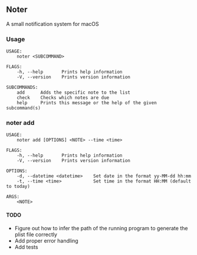 ## Noter

A small notification system for macOS

### Usage

```
USAGE:
    noter <SUBCOMMAND>

FLAGS:
    -h, --help       Prints help information
    -V, --version    Prints version information

SUBCOMMANDS:
    add      Adds the specific note to the list
    check    Checks which notes are due
    help     Prints this message or the help of the given subcommand(s)
```

### noter add

```
USAGE:
    noter add [OPTIONS] <NOTE> --time <time>

FLAGS:
    -h, --help       Prints help information
    -V, --version    Prints version information

OPTIONS:
    -d, --datetime <datetime>    Set date in the format yy-MM-dd hh:mm
    -t, --time <time>            Set time in the format HH:MM (default to today)

ARGS:
    <NOTE>
```

#### TODO

- Figure out how to infer the path of the running program to generate the plist file correctly
- Add proper error handling
- Add tests
